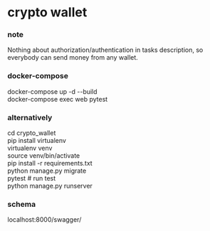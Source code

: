 # crypto wallet

### note

Nothing about authorization/authentication in tasks description, so everybody can send money from any wallet.

### docker-compose

docker-compose up -d --build<br>
docker-compose exec web pytest<br>

### alternatively
cd crypto_wallet<br>
pip install virtualenv<br>
virtualenv venv<br>
source venv/bin/activate<br>
pip install -r requirements.txt<br>
python manage.py migrate<br>
pytest # run test<br>
python manage.py runserver<br>

### schema

localhost:8000/swagger/
